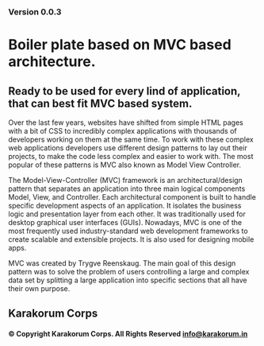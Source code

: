 ### Version 0.0.3
# Boiler plate based on MVC based architecture.
## Ready to be used for every lind of application, that can best fit MVC based system.
Over the last few years, websites have shifted from simple HTML pages with a bit of CSS to incredibly complex applications with thousands of developers working on them at the same time. To work with these complex web applications developers use different design patterns to lay out their projects, to make the code less complex and easier to work with. The most popular of these patterns is MVC also known as Model View Controller.

The Model-View-Controller (MVC) framework is an architectural/design pattern that separates an application into three main logical components Model, View, and Controller. Each architectural component is built to handle specific development aspects of an application. It isolates the business logic and presentation layer from each other. It was traditionally used for desktop graphical user interfaces (GUIs). Nowadays, MVC is one of the most frequently used industry-standard web development frameworks to create scalable and extensible projects. It is also used for designing mobile apps.

MVC was created by Trygve Reenskaug. The main goal of this design pattern was to solve the problem of users controlling a large and complex data set by splitting a large application into specific sections that all have their own purpose.
## Karakorum Corps
#### &copy; Copyright Karakorum Corps. All Rights Reserved info@karakorum.in
